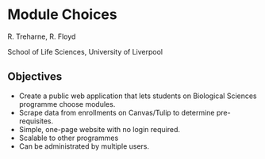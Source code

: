# Module Choices

R. Treharne, R. Floyd

School of Life Sciences, University of Liverpool

## Objectives

+ Create a public web application that lets students on Biological Sciences programme choose modules.
+ Scrape data from enrollments on Canvas/Tulip to determine pre-requisites.
+ Simple, one-page website with no login required.
+ Scalable to other programmes
+ Can be administrated by multiple users.
